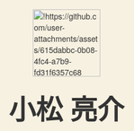 
<html lang="ja">
<head>
  <meta charset="UTF-8">
  <meta name="viewport" content="width=device-width, initial-scale=1.0">
  <title>美容師 [小松 亮介]</title>
  <style>
    body {
      background-color: #F7F1E1; /* 柔らかいベージュ背景 */
      margin: 0;
      font-family: 'Helvetica Neue', Arial, sans-serif;
      color: #333;
      position: relative;
      overflow: hidden;
    }
    /* スプラッシュ画面：テント＋名前 */
    #splash {
      position: fixed;
      top: 0; left: 0;
      width: 100%; height: 100%;
      background-color: #F7F1E1;
      display: flex;
      flex-direction: column;
      justify-content: center;
      align-items: center;
      z-index: 10;
      animation: fadeOut 1s ease forwards;
      animation-delay: 2s; /* 2秒後にフェードアウト開始 */
    }
    .splash-img {
      width: 120px; /* テント画像の大きさ */
      margin-bottom: 20px;
    }
    .splash-name {
      font-size: 48px;
      font-weight: bold;
    }

    /* メインコンテンツは初め非表示（opacity:0） */
    #main-content {
      /* スプラッシュが消えたあと表示開始 */
      position: relative;
      opacity: 0;
      animation: fadeIn 1s ease forwards;
      animation-delay: 3s; /* 3秒後に全体がフェードイン */
      padding: 20px;
      text-align: center;
    }

    .profile {
      margin-bottom: 40px;
    }
    .profile-img {
      width: 150px;
      height: 150px;
      border-radius: 50%;
      object-fit: cover;
      border: 3px solid #333;
      margin: 20px auto;
      display: block;
    }

    /* 名前・LINE・インスタを順番に表示 */
    .my-name,
    .line-link,
    .insta-link {
      opacity: 0;
      animation: fadeInItem 1s ease forwards;
    }
    .my-name {
      font-size: 36px;
      margin: 10px 0;
      animation-delay: 3.5s; /* 名前は3.5秒後 */
    }
    .line-link {
      font-size: 20px;
      margin-top: 20px;
      display: inline-block;
      text-decoration: none;
      color: #333;
      border-bottom: 1px solid transparent;
      transition: border-bottom 0.3s;
      animation-delay: 4.5s; /* LINEは4.5秒後 */
    }
    .line-link:hover {
      border-bottom: 1px solid #333;
    }
    .insta-link {
      font-size: 20px;
      margin-top: 20px;
      display: inline-block;
      text-decoration: none;
      color: #333;
      border-bottom: 1px solid transparent;
      transition: border-bottom 0.3s;
      animation-delay: 5.5s; /* Instagramは5.5秒後 */
    }
    .insta-link:hover {
      border-bottom: 1px solid #333;
    }

    /* お店情報はさらに遅れて表示 (下からふわっと) */
    .shop-info {
      margin-top: 40px;
      opacity: 0;
      animation: fadeInUp 1s ease forwards;
      animation-delay: 6.5s; /* 6.5秒後に表示 */
    }
    .shop-info h2 {
      font-size: 28px;
      margin: 10px 0;
    }
    .shop-info p {
      font-size: 20px;
      margin: 5px 0;
    }

    /* アニメーション定義 */
    @keyframes fadeOut {
      from { opacity: 1; }
      to { opacity: 0; }
    }
    @keyframes fadeIn {
      from { opacity: 0; }
      to { opacity: 1; }
    }
    @keyframes fadeInItem {
      from {
        opacity: 0;
        transform: translateY(10px);
      }
      to {
        opacity: 1;
        transform: translateY(0);
      }
    }
    @keyframes fadeInUp {
      from {
        opacity: 0;
        transform: translateY(20px);
      }
      to {
        opacity: 1;
        transform: translateY(0);
      }
    }
  </style>
</head>
<body>
  <!-- スプラッシュ画面：最初にテントのイラスト＋名前 -->
  <div id="splash">
    <img class="splash-img" src="!https://github.com/user-attachments/assets/615dabbc-0b08-4fc4-a7b9-fd31f6357c68
" alt="!https://github.com/user-attachments/assets/615dabbc-0b08-4fc4-a7b9-fd31f6357c68">
    <div class="splash-name">小松 亮介</div>
  </div>

  <!-- メインコンテンツ -->
  <div id="main-content">
    <!-- プロフィール部分 -->
    <div class="profile">
      <img class="profile-img" src="!https://github.com/user-attachments/assets/843c3d81-0ce4-4eb5-a89b-a7d32d681d12"
" alt="!https://github.com/user-attachments/assets/843c3d81-0ce4-4eb5-a89b-a7d32d681d12">
      <!-- 名前・SNSを順番に表示 -->
      <div class="my-name">小松 亮介</div><br/>
      <a class="line-link" href="https://line.me/ti/p/komaryou0205" target="_blank">LINE</a><br/>
      <a class="insta-link" href="https://www.instagram.com/monogenees/" target="_blank">Instagram</a>
    </div>
    <!-- 店舗情報 -->
    <div class="shop-info">
      <h2>レアヘアー (RareHair)</h2>
      <p>〒305-0074</p>
      <p>茨城県つくば市 高野台2丁目9-5 サザンクロス</p>
    </div>
  </div>
</body>
</html>
